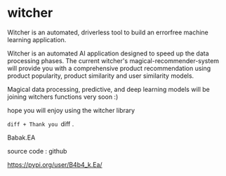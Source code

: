 # witcher
Witcher is an automated, driverless tool to build an errorfree machine learning application.


Witcher is an automated AI application designed to speed up the data processing phases.
The current witcher's magical-recommender-system will provide you with a comprehensive product recommendation using product popularity, product similarity and user similarity models.
 
Magical data processing, predictive, and deep learning models will be joining witchers functions very soon :)

hope you will enjoy using the witcher library

```diff + Thank you ```diff . 

Babak.EA


source code : github


https://pypi.org/user/B4b4_k.Ea/

